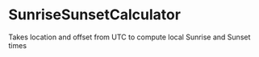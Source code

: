 # SunriseSunsetCalculator
Takes location and offset from UTC to compute local Sunrise and Sunset times
